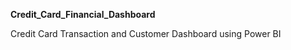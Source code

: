 **Credit_Card_Financial_Dashboard**


Credit Card Transaction and Customer Dashboard using Power BI
